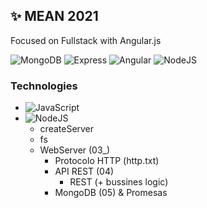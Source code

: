 ## ✨ MEAN 2021
Focused on Fullstack with Angular.js

![MongoDB](https://img.shields.io/badge/-MongoDB-%23353b35?logo=mongodb&logoColor=white)
![Express](https://img.shields.io/badge/-Express-%23353b35?logo=javascript&logoColor=white)
![Angular](https://img.shields.io/badge/-Angular-%23353b35?logo=javascript&logoColor=white)
![NodeJS](https://img.shields.io/badge/-NodeJS-%23353b35?logo=javascript&logoColor=white)
### Technologies
* ![JavaScript](https://img.shields.io/badge/-JavaScript-%23f89d71?logo=javascript&logoColor=white)
* ![NodeJS](https://img.shields.io/badge/-NodeJS-%23f89d71?logo=javascript&logoColor=white)
    - createServer
    - fs
    - WebServer (03_)
        - Protocolo HTTP (http.txt)
        - API REST (04)
            - REST (+ bussines logic)
        - MongoDB (05) & Promesas

